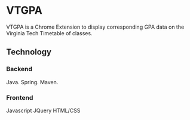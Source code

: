 # VTGPA
VTGPA is a Chrome Extension to display corresponding GPA data on the Virginia Tech Timetable of classes.

## Technology
### Backend
Java.
Spring.
Maven.

### Frontend
Javascript
JQuery
HTML/CSS

